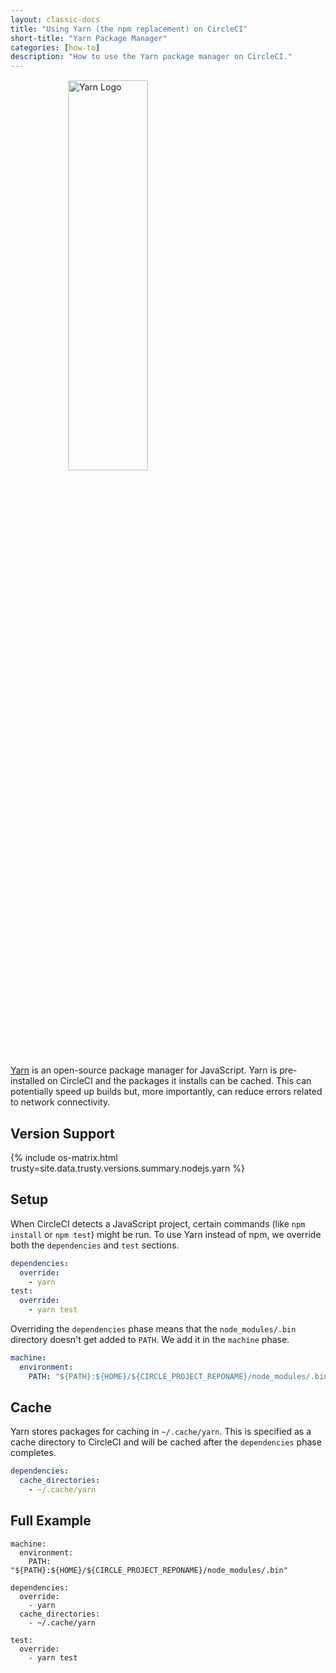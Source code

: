```yaml
---
layout: classic-docs
title: "Using Yarn (the npm replacement) on CircleCI"
short-title: "Yarn Package Manager"
categories: [how-to]
description: "How to use the Yarn package manager on CircleCI."
---
```


<img src="  {{ site.baseurl }}/assets/img/logos/yarn-logo.svg" style="display:block;margin:15px auto;width:40%;min-width:320px;" alt="Yarn Logo" />

[Yarn][yarn-site] is an open-source package manager for JavaScript. Yarn is pre-installed on CircleCI and the packages it installs can be cached. This can potentially speed up builds but, more importantly, can reduce errors related to network connectivity.

[yarn-site]: https://yarnpkg.com/

## Version Support

{% include os-matrix.html trusty=site.data.trusty.versions.summary.nodejs.yarn %}

## Setup

When CircleCI detects a JavaScript project, certain commands (like `npm install` or `npm test`) might be run. To use Yarn instead of npm, we override both the `dependencies` and `test` sections.

```yaml
dependencies:
  override:
    - yarn
test:
  override:
    - yarn test
```

Overriding the `dependencies` phase means that the `node_modules/.bin` directory doesn't get added to `PATH`. We add it in the `machine` phase.

```yaml
machine:
  environment:
    PATH: "${PATH}:${HOME}/${CIRCLE_PROJECT_REPONAME}/node_modules/.bin"
```

## Cache

Yarn stores packages for caching in `~/.cache/yarn`. This is specified as a cache directory to CircleCI and will be cached after the `dependencies` phase completes.

```yaml
dependencies:
  cache_directories:
    - ~/.cache/yarn
```

## Full Example

```
machine:
  environment:
    PATH: "${PATH}:${HOME}/${CIRCLE_PROJECT_REPONAME}/node_modules/.bin"

dependencies:
  override:
    - yarn
  cache_directories:
    - ~/.cache/yarn

test:
  override:
    - yarn test
```
